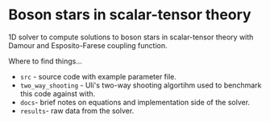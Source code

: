 # Boson stars in scalar-tensor theory

1D solver to compute solutions to boson stars in scalar-tensor theory with Damour and Esposito-Farese coupling function.

Where to find things...
 * ``` src ``` - source code with example parameter file.
 * ``` two_way_shooting ``` - Uli's two-way shooting algortihm used to benchmark this code against with.
 * ``` docs ```- brief notes on equations and implementation side of the solver.
 * ``` results ```- raw data from the solver.
